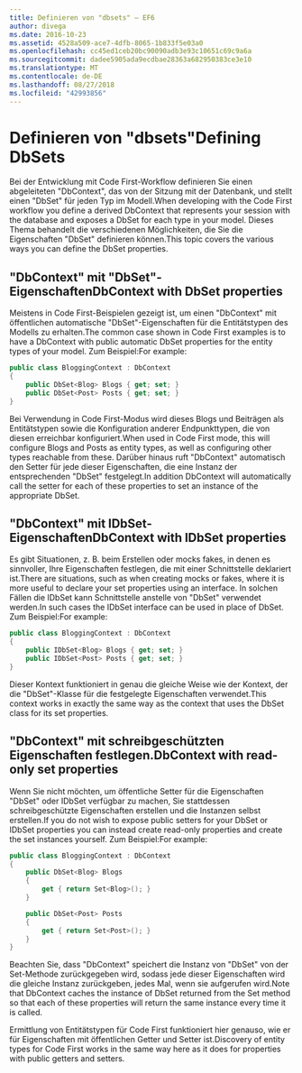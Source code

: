 ```yaml
---
title: Definieren von "dbsets" – EF6
author: divega
ms.date: 2016-10-23
ms.assetid: 4528a509-ace7-4dfb-8065-1b833f5e03a0
ms.openlocfilehash: cc45ed1ceb20bc90090adb3e93c10651c69c9a6a
ms.sourcegitcommit: dadee5905ada9ecdbae28363a682950383ce3e10
ms.translationtype: MT
ms.contentlocale: de-DE
ms.lasthandoff: 08/27/2018
ms.locfileid: "42993856"
---
```

# <a name="defining-dbsets"></a><span data-ttu-id="32da5-102">Definieren von "dbsets"</span><span class="sxs-lookup"><span data-stu-id="32da5-102">Defining DbSets</span></span>
<span data-ttu-id="32da5-103">Bei der Entwicklung mit Code First-Workflow definieren Sie einen abgeleiteten "DbContext", das von der Sitzung mit der Datenbank, und stellt einen "DbSet" für jeden Typ im Modell.</span><span class="sxs-lookup"><span data-stu-id="32da5-103">When developing with the Code First workflow you define a derived DbContext that represents your session with the database and exposes a DbSet for each type in your model.</span></span> <span data-ttu-id="32da5-104">Dieses Thema behandelt die verschiedenen Möglichkeiten, die Sie die Eigenschaften "DbSet" definieren können.</span><span class="sxs-lookup"><span data-stu-id="32da5-104">This topic covers the various ways you can define the DbSet properties.</span></span>  

## <a name="dbcontext-with-dbset-properties"></a><span data-ttu-id="32da5-105">"DbContext" mit "DbSet"-Eigenschaften</span><span class="sxs-lookup"><span data-stu-id="32da5-105">DbContext with DbSet properties</span></span>  

<span data-ttu-id="32da5-106">Meistens in Code First-Beispielen gezeigt ist, um einen "DbContext" mit öffentlichen automatische "DbSet"-Eigenschaften für die Entitätstypen des Modells zu erhalten.</span><span class="sxs-lookup"><span data-stu-id="32da5-106">The common case shown in Code First examples is to have a DbContext with public automatic DbSet properties for the entity types of your model.</span></span> <span data-ttu-id="32da5-107">Zum Beispiel:</span><span class="sxs-lookup"><span data-stu-id="32da5-107">For example:</span></span>  

``` csharp
public class BloggingContext : DbContext
{
    public DbSet<Blog> Blogs { get; set; }
    public DbSet<Post> Posts { get; set; }
}
```  

<span data-ttu-id="32da5-108">Bei Verwendung in Code First-Modus wird dieses Blogs und Beiträgen als Entitätstypen sowie die Konfiguration anderer Endpunkttypen, die von diesen erreichbar konfiguriert.</span><span class="sxs-lookup"><span data-stu-id="32da5-108">When used in Code First mode, this will configure Blogs and Posts as entity types, as well as configuring other types reachable from these.</span></span> <span data-ttu-id="32da5-109">Darüber hinaus ruft "DbContext" automatisch den Setter für jede dieser Eigenschaften, die eine Instanz der entsprechenden "DbSet" festgelegt.</span><span class="sxs-lookup"><span data-stu-id="32da5-109">In addition DbContext will automatically call the setter for each of these properties to set an instance of the appropriate DbSet.</span></span>  

## <a name="dbcontext-with-idbset-properties"></a><span data-ttu-id="32da5-110">"DbContext" mit IDbSet-Eigenschaften</span><span class="sxs-lookup"><span data-stu-id="32da5-110">DbContext with IDbSet properties</span></span>  

<span data-ttu-id="32da5-111">Es gibt Situationen, z. B. beim Erstellen oder mocks fakes, in denen es sinnvoller, Ihre Eigenschaften festlegen, die mit einer Schnittstelle deklariert ist.</span><span class="sxs-lookup"><span data-stu-id="32da5-111">There are situations, such as when creating mocks or fakes, where it is more useful to declare your set properties using an interface.</span></span> <span data-ttu-id="32da5-112">In solchen Fällen die IDbSet kann Schnittstelle anstelle von "DbSet" verwendet werden.</span><span class="sxs-lookup"><span data-stu-id="32da5-112">In such cases the IDbSet interface can be used in place of DbSet.</span></span> <span data-ttu-id="32da5-113">Zum Beispiel:</span><span class="sxs-lookup"><span data-stu-id="32da5-113">For example:</span></span>  

``` csharp
public class BloggingContext : DbContext
{
    public IDbSet<Blog> Blogs { get; set; }
    public IDbSet<Post> Posts { get; set; }
}
```  

<span data-ttu-id="32da5-114">Dieser Kontext funktioniert in genau die gleiche Weise wie der Kontext, der die "DbSet"-Klasse für die festgelegte Eigenschaften verwendet.</span><span class="sxs-lookup"><span data-stu-id="32da5-114">This context works in exactly the same way as the context that uses the DbSet class for its set properties.</span></span>  

## <a name="dbcontext-with-read-only-set-properties"></a><span data-ttu-id="32da5-115">"DbContext" mit schreibgeschützten Eigenschaften festlegen.</span><span class="sxs-lookup"><span data-stu-id="32da5-115">DbContext with read-only set properties</span></span>  

<span data-ttu-id="32da5-116">Wenn Sie nicht möchten, um öffentliche Setter für die Eigenschaften "DbSet" oder IDbSet verfügbar zu machen, Sie stattdessen schreibgeschützte Eigenschaften erstellen und die Instanzen selbst erstellen.</span><span class="sxs-lookup"><span data-stu-id="32da5-116">If you do not wish to expose public setters for your DbSet or IDbSet properties you can instead create read-only properties and create the set instances yourself.</span></span> <span data-ttu-id="32da5-117">Zum Beispiel:</span><span class="sxs-lookup"><span data-stu-id="32da5-117">For example:</span></span>  

``` csharp
public class BloggingContext : DbContext
{
    public DbSet<Blog> Blogs
    {
        get { return Set<Blog>(); }
    }

    public DbSet<Post> Posts
    {
        get { return Set<Post>(); }
    }
}
```  

<span data-ttu-id="32da5-118">Beachten Sie, dass "DbContext" speichert die Instanz von "DbSet" von der Set-Methode zurückgegeben wird, sodass jede dieser Eigenschaften wird die gleiche Instanz zurückgeben, jedes Mal, wenn sie aufgerufen wird.</span><span class="sxs-lookup"><span data-stu-id="32da5-118">Note that DbContext caches the instance of DbSet returned from the Set method so that each of these properties will return the same instance every time it is called.</span></span>  

<span data-ttu-id="32da5-119">Ermittlung von Entitätstypen für Code First funktioniert hier genauso, wie er für Eigenschaften mit öffentlichen Getter und Setter ist.</span><span class="sxs-lookup"><span data-stu-id="32da5-119">Discovery of entity types for Code First works in the same way here as it does for properties with public getters and setters.</span></span>  
